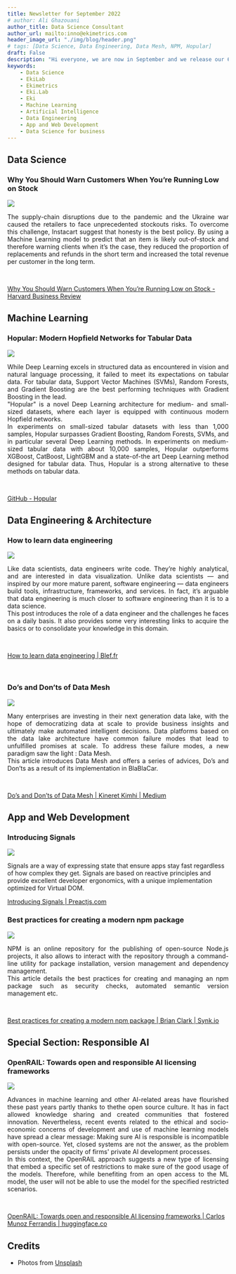 ```yaml
---
title: Newsletter for September 2022
# author: Ali Ghazouani
author_title: Data Science Consultant
author_url: mailto:inno@ekimetrics.com
header_image_url: "./img/blog/header.png"
# tags: [Data Science, Data Engineering, Data Mesh, NPM, Hopular]
draft: False
description: "Hi everyone, we are now in September and we release our 6th Newsletter! Ranging from podcasts to tutorials, this Newsletter is made for practicioners!"
keywords:
    - Data Science
    - EkiLab
    - Ekimetrics
    - Eki.Lab
    - Eki
    - Machine Learning
    - Artificial Intelligence
    - Data Engineering
    - App and Web Development
    - Data Science for business
---
```


<!--truncate-->





## Data Science 

### Why You Should Warn Customers When You’re Running Low on Stock   

![](img/newsletter_september_2022/DS_article_1.jpg)


<div align="justify"> 
The supply-chain disruptions due to the pandemic and the Ukraine war caused the retailers to face unprecedented stockouts risks. To overcome this challenge, Instacart suggest that honesty is the best policy. By using a Machine Learning model to predict that an item is likely out-of-stock and therefore warning clients when it’s the case, they reduced the proportion of replacements and refunds in the short term and increased the total revenue per customer in the long term. 
 </div>

 <p>&nbsp;</p>

[Why You Should Warn Customers When You’re Running Low on Stock - Harvard Business Review](https://hbr.org/2022/09/why-you-should-warn-customers-when-youre-running-low-on-stock)


## Machine Learning

### Hopular: Modern Hopfield Networks for Tabular Data

![](img/newsletter_september_2022/ML_DL.jpg)

<div align="justify"> 
While Deep Learning excels in structured data as encountered in vision and natural language processing, it failed to meet its expectations on tabular data. For tabular data, Support Vector Machines (SVMs), Random Forests, and Gradient Boosting are the best performing techniques with Gradient Boosting in the lead. 
 </div>

<div align="justify"> 
"Hopular" is a novel Deep Learning architecture for medium- and small-sized datasets, where each layer is equipped with continuous modern Hopfield networks.
 </div>

<div align="justify"> 
In experiments on small-sized tabular datasets with less than 1,000 samples, Hopular surpasses Gradient Boosting, Random Forests, SVMs, and in particular several Deep Learning methods. In experiments on medium-sized tabular data with about 10,000 samples, Hopular outperforms XGBoost, CatBoost, LightGBM and a state-of-the art Deep Learning method designed for tabular data. Thus, Hopular is a strong alternative to these methods on tabular data.
 </div>

<p>&nbsp;</p>


[GitHub - Hopular](https://ml-jku.github.io/hopular/)

## Data Engineering & Architecture


### How to learn data engineering

![](img/newsletter_september_2022/DE_article_1.jpg)

<div align="justify"> 
Like data scientists, data engineers write code. They’re highly analytical, and are interested in data visualization. Unlike data scientists — and inspired by our more mature parent, software engineering — data engineers build tools, infrastructure, frameworks, and services. In fact, it’s arguable that data engineering is much closer to software engineering than it is to a data science.
 </div>

<div align="justify"> 
This post introduces the role of a data engineer and the challenges he faces on a daily basis. It also provides some very interesting links to acquire the basics or to consolidate your knowledge in this domain.
 </div>

<p>&nbsp;</p>

[How to learn data engineering | Blef.fr](https://www.blef.fr/learn-data-engineering/)
<p>&nbsp;</p>

### Do’s and Don’ts of Data Mesh

![](img/newsletter_september_2022/DE_article_2.jpg)

<div align="justify"> 
Many enterprises are investing in their next generation data lake, with the hope of democratizing data at scale to provide business insights and ultimately make automated intelligent decisions. Data platforms based on the data lake architecture have common failure modes that lead to unfulfilled promises at scale. To address these failure modes, a new paradigm saw the light : Data Mesh. 
 </div>

<div align="justify"> 
This article introduces Data Mesh and offers a series of advices, Do’s and Don’ts as a result of its implementation in BlaBlaCar. 
 </div>
<p>&nbsp;</p>

[Do’s and Don’ts of Data Mesh | Kineret Kimhi | Medium](https://medium.com/blablacar/dos-and-don-ts-of-data-mesh-e093f1662c2d)


## App and Web Development

### Introducing Signals

![](img/newsletter_september_2022/App_article_1.jpg)

Signals are a way of expressing state that ensure apps stay fast regardless of how complex they get. Signals are based on reactive principles and provide excellent developer ergonomics, with a unique implementation optimized for Virtual DOM.

[Introducing Signals | Preactjs.com](https://preactjs.com/blog/introducing-signals/)

### Best practices for creating a modern npm package

![](img/newsletter_september_2022/App_article_2.jpg)

<div align="justify"> 
NPM is an online repository for the publishing of open-source Node.js projects, it also allows to interact with the repository through a command-line utility for package installation, version management and dependency management. 
 </div>


<div align="justify"> 
This article details the best practices for creating and managing an npm package such as security checks, automated semantic version management etc.
 </div>
<p>&nbsp;</p>

[Best practices for creating a modern npm package | Brian Clark | Synk.io](hhttps://snyk.io/blog/best-practices-create-modern-npm-package/)

## Special Section: Responsible AI 

### OpenRAIL: Towards open and responsible AI licensing frameworks

![](img/newsletter_september_2022/responsible.jpg)

<div align="justify"> 
Advances in machine learning and other AI-related areas have flourished these past years partly thanks to thethe open source culture. It has in fact allowed knowledge sharing and created communities that fostered innovation. Nevertheless, recent events related to the ethical and socio-economic concerns of development and use of machine learning models have spread a clear message: Making sure AI is responsible is incompatible with open-source. Yet, closed systems are not the answer, as the problem persists under the opacity of firms' private AI development processes. 
 </div>

<div align="justify"> 
In this context, the OpenRAIL approach suggests a new type of licensing that embed a specific set of restrictions to make sure of the good usage of the models. Therefore, while benefiting from an open access to the ML model, the user will not be able to use the model for the specified restricted scenarios.
 </div>


<p>&nbsp;</p>


[OpenRAIL: Towards open and responsible AI licensing frameworks | Carlos Munoz Ferrandis | huggingface.co](https://huggingface.co/blog/open_rail)



## Credits
- Photos from <a href="https://unsplash.com">Unsplash</a>

  
